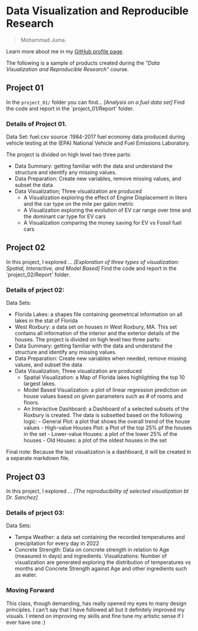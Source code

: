 # Data Visualization and Reproducible Research

> Mohammad Juma. 

Learn more about me in my [GitHub profile page](https://github.com/mjumma77). 


The following is a sample of products created during the _"Data Visualization and Reproducible Research"_ course.


## Project 01

In the `project_01/` folder you can find... _[Analysis on a fuel data set]_
Find the code and report in the `project_01/Report' folder.
### Details of Project 01.
Data Set: fuel.csv
source :1984-2017 fuel economy data produced during vehicle testing at the (EPA) National Vehicle and Fuel Emissions Laboratory.

The project is divided on high level two three parts:
- Data Summary: getting familiar with the data and understand the structure and identify any missing values.
- Data Preparation: Create new variables, remove missing values, and subset the data
- Data Visualization; Three visualization are produced
    - A Visualization exploring the effect of Engine Displacement in liters and the car type on the mile per galon metric
    - A Visualization exploring the evolution of EV car range over time and the dominant car type for EV cars
    - A Visualization comparing the money saving for EV vs Fossil fuel cars

## Project 02

In this project, I explored ... _[Exploration of three types of visualization: Spatial, Interactive, and Model Based]_ 
Find the code and report in the `project_02/Report' folder.
### Details of prject 02:
Data Sets:
- Florida Lakes: a shapes file containing geometrical information on all lakes in the stat of Florida
- West Roxbury: a data set on houses in West Roxbury, MA. This set contains all information of the interior and the exterior details of the houses.
The project is divided on high level two three parts:
- Data Summary: getting familiar with the data and understand the structure and identify any missing values.
- Data Preparation: Create new variables when needed, remove missing values, and subset the data
- Data Visualization; Three visualization are produced
    - Spatial Visualization: a Map of Florida lakes highlighting the top 10 largest lakes.
    - Model Based Visualization: a plot of linear regression prediction on house values baesd on given parameters such as # of rooms and floors. 
    - An Interactive Dashboard: a Dashboard of a selected subsets of the Roxbury is created. The data is subsetted based on the following logic:
          - General Plot: a plot that shows the overall trend of the house values
          - High-value Houses Plot: a Plot of the top 25% pf the houses in the set
          - Lower-value Houses: a plot of the lower 25% of the houses
          - Old Houses: a plot of the oldest houses in the set
          
Final note: Because the last visualization is a dashboard, it will be created in a separate markdown file.

## Project 03

In this project, I explored ... _[The reproducibility of selected visualization bt Dr. Sanchez]_
### Details of prject 03:
Data Sets:
- Tampa Weather: a data set containing the recorded temperatures and precipitation for every day in 2022
- Concrete Strength: Data on concrete strength in relation to Age (measured in days) and ingredients.
Visualizations:
Number of visualization are generated exploring the distribution of temperatures vs months and Concrete Strength against Age
and other ingredients such as water.

### Moving Forward

This class, though demanding, has really opened my eyes to many design principles. I can't say that I have followed all but it definitely improved my visuals.
I intend on improving my skills and fine tune my artistic sense if I ever have one :)
